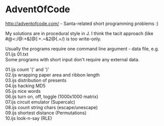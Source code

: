 # AdventOfCode

http://adventofcode.com/ - Santa-related short programming problems :)

My solutions are in procedural style in J. I think the tacit approach (like #@<:/@:+&[@[:+.~&2@{.=/) is too write-only.

Usually the programs require one command line argument - data file, e.g. 01.ijs 01.txt  
Some programs with short input don't require any external data.

01.ijs count '(' and ')'  
02.ijs wrapping paper area and ribbon length  
03.ijs distribution of presents  
04.ijs hacking MD5  
05.ijs nice words  
06.ijs turn on, off, toggle (1000x1000 matrix)  
07.ijs circuit emulator (Supercalc)  
08.ijs count string chars (escape/unescape)  
09.ijs shortest distance (Permutations)  
10.ijs look-n-say (RLE)  
